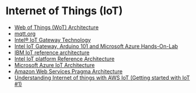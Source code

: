Internet of Things (IoT)
=================

- [Web of Things (WoT) Architecture](https://www.w3.org/TR/wot-architecture/)
- [mqtt.org](https://github.com/mqtt/mqtt.github.io/wiki)
- [Intel® IoT Gateway Technology](https://github.com/intel-iot-devkit/intel-iot-gateway/)
- [Intel IoT Gateway, Arduino 101 and Microsoft Azure Hands-On-Lab](https://github.com/dxcamps/MicrosoftIntelIoTCamp/tree/master/HOLs)
- [IBM IoT reference architecture](https://www.ibm.com/cloud/garage/architectures/iotArchitecture)
- [Intel IoT platform Reference Architecture](https://www.intel.com.au/content/www/au/en/internet-of-things/white-papers/iot-platform-reference-architecture-paper.html)
- [Microsoft Azure IoT Architecture](https://azure.microsoft.com/en-au/updates/microsoft-azure-iot-reference-architecture-available/)
- [Amazon Web Services Pragma Architecture](https://aws.amazon.com/blogs/startups/iot-a-small-things-primer/)
- [Understanding Internet of things with AWS IoT (Getting started with IoT #1)](https://www.linkedin.com/pulse/understanding-internet-things-aws-iot-kay-lerch)
